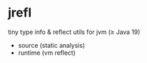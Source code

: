 # jrefl
tiny type info &amp; reflect utils for jvm (≥ Java 19)

- source (static analysis)
- runtime (vm reflect)
